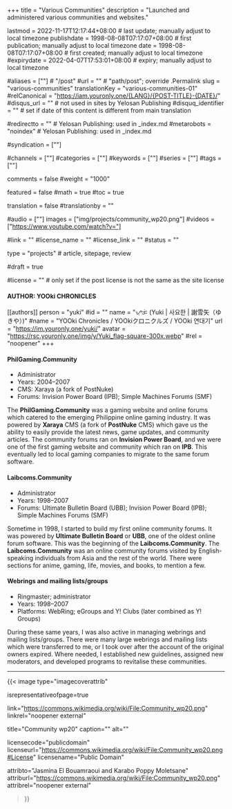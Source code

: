 +++
title = "Various Communities"
description = "Launched and administered various communities and websites."

lastmod = 2022-11-17T12:17:44+08:00                 # last update; manually adjust to local timezone
publishdate = 1998-08-08T07:17:07+08:00             # first publication; manually adjust to local timezone
date = 1998-08-08T07:17:07+08:00                    # first created; manually adjust to local timezone
#expirydate = 2022-04-07T17:53:01+08:00              # expiry; manually adjust to local timezone

#aliases = [""]                                        # "/post"
#url = ""                                              # "path/post"; override .Permalink
slug = "various-communities"
translationKey = "various-communities-01"
#relCanonical = "https://iam.youronly.one/{LANG}/{POST-TITLE}-{DATE}/"
#disqus_url = ""                                       # not used in sites by Yelosan Publishing
#disquq_identifier = ""                                # set if date of this content is different from main translation

#redirectto = ""                                       # Yelosan Publishing: used in _index.md
#metarobots = "noindex"                                # Yelosan Publishing: used in _index.md

#syndication = [""]

#channels = [""]
#categories = [""]
#keywords = [""]
#series = [""]
#tags = [""]

comments = false
#weight = "1000"

featured = false
#math = true
#toc = true

translation = false
#translationby = ""

#audio = [""]
images = ["img/projects/community_wp20.png"]
#videos = ["https://www.youtube.com/watch?v="]

#link = ""
#license_name = ""
#license_link = ""
#status = ""

type = "projects"                                             # article, sitepage, review

#draft = true

#license = ""                                          # only set if the post license is not the same as the site license

#### AUTHOR: YOOki CHRONICLES ####
[[authors]]
  person = "yuki"
  #id = ""
  name = "ᜌᜓᜃᜒ (Yuki | 사요한 | 謝雪矢（ゆきや）)"
  #name = "YOOki Chronicles / YOOkiクロニクルズ / YOOki 연대기"
  url = "https://im.youronly.one/yuki/"
  avatar = "https://rsc.youronly.one/img/y/Yuki_flag-square-300x.webp"
  #rel = "noopener"
+++

#### PhilGaming.Community

- Administrator
- Years: 2004–2007
- CMS: Xaraya (a fork of PostNuke)
- Forums: Invision Power Board (IPB); Simple Machines Forums (SMF)

The **PhilGaming.Community** was a gaming website and online forums which catered to the emerging Philippine online gaming industry. It was powered by **Xaraya** CMS (a fork of **PostNuke** CMS) which gave us the ability to easily provide the latest news, game updates, and community articles. The community forums ran on **Invision Power Board**, and we were one of the first gaming website and community which ran on **IPB**. This eventually led to local gaming companies to migrate to the same forum software.

#### Laibcoms.Community

- Administrator
- Years: 1998–2007
- Forums: Ultimate Bulletin Board (UBB); Invision Power Board (IPB); Simple Machines Forums (SMF)

Sometime in 1998, I started to build my first online community forums. It was powered by **Ultimate Bulletin Board** or **UBB**, one of the oldest online forum software. This was the beginning of the **Laibcoms.Community**. The **Laibcoms.Community** was an online community forums visited by English-speaking individuals from Asia and the rest of the world. There were sections for anime, gaming, life, movies, and books, to mention a few.

#### Webrings and mailing lists/groups

- Ringmaster; administrator
- Years: 1998–2007
- Platforms: WebRing; eGroups and Y! Clubs (later combined as Y! Groups)

During these same years, I was also active in managing webrings and mailing lists/groups. There were many large webrings and mailing lists which were transferred to me, or I took over after the account of the original owners expired. Where needed, I established new guidelines, assigned new moderators, and developed programs to revitalise these communities.

---

{{< image
  type="imagecoverattrib"

  isrepresentativeofpage=true

  link="https://commons.wikimedia.org/wiki/File:Community_wp20.png"
  linkrel="noopener external"

  title="Community wp20"
  caption=""
  alt=""

  licensecode="publicdomain"
  licenseurl="https://commons.wikimedia.org/wiki/File:Community_wp20.png#License"
  licensename="Public Domain"

  attribto="Jasmina El Bouamraoui and Karabo Poppy Moletsane"
  attriburl="https://commons.wikimedia.org/wiki/File:Community_wp20.png"
  attribrel="noopener external"
>}}

